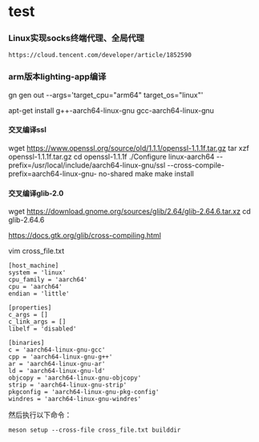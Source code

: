 # test

### Linux实现socks终端代理、全局代理
`https://cloud.tencent.com/developer/article/1852590`

### arm版本lighting-app编译
gn gen out --args='target_cpu="arm64" target_os="linux"'

apt-get install g++-aarch64-linux-gnu gcc-aarch64-linux-gnu

#### 交叉编译ssl
wget https://www.openssl.org/source/old/1.1.1/openssl-1.1.1f.tar.gz
tar xzf openssl-1.1.1f.tar.gz
cd openssl-1.1.1f
./Configure linux-aarch64 --prefix=/usr/local/include/aarch64-linux-gnu/ssl --cross-compile-prefix=aarch64-linux-gnu- no-shared
make
make install

#### 交叉编译glib-2.0
wget https://download.gnome.org/sources/glib/2.64/glib-2.64.6.tar.xz
cd glib-2.64.6

https://docs.gtk.org/glib/cross-compiling.html

vim cross_file.txt
```
[host_machine]
system = 'linux'
cpu_family = 'aarch64'
cpu = 'aarch64'
endian = 'little'

[properties]
c_args = []
c_link_args = []
libelf = 'disabled'

[binaries]
c = 'aarch64-linux-gnu-gcc'
cpp = 'aarch64-linux-gnu-g++'
ar = 'aarch64-linux-gnu-ar'
ld = 'aarch64-linux-gnu-ld'
objcopy = 'aarch64-linux-gnu-objcopy'
strip = 'aarch64-linux-gnu-strip'
pkgconfig = 'aarch64-linux-gnu-pkg-config'
windres = 'aarch64-linux-gnu-windres'
```
然后执行以下命令：
```
meson setup --cross-file cross_file.txt builddir
```
